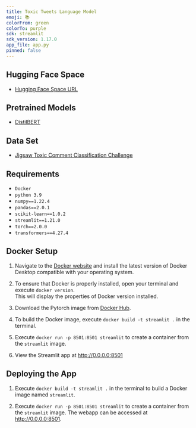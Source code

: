 ```yaml
---
title: Toxic Tweets Language Model
emoji: 📚
colorFrom: green
colorTo: purple
sdk: streamlit
sdk_version: 1.17.0
app_file: app.py
pinned: false
---
```


## Hugging Face Space
- [Hugging Face Space URL](https://huggingface.co/spaces/TomYZhang/toxic-tweets)

## Pretrained Models
- [DistilBERT](https://huggingface.co/docs/transformers/model_doc/distilbert#overview)

## Data Set
- [Jigsaw Toxic Comment Classification Challenge](https://www.kaggle.com/c/jigsaw-toxic-comment-classification-challenge)

## Requirements

- `Docker`
- `python 3.9`
- `numpy==1.22.4`
- `pandas==2.0.1`
- `scikit-learn==1.0.2`
- `streamlit==1.21.0`
- `torch==2.0.0`
- `transformers==4.27.4`

## Docker Setup
1. Navigate to the [Docker website](https://www.docker.com/products/docker-desktop/) and install the latest version of Docker Desktop compatible with your operating system.

2. To ensure that Docker is properly installed, open your terminal and execute `docker version`.<br> This will display the properties of Docker version installed.

3. Download the Pytorch image from [Docker Hub](https://hub.docker.com/r/pytorch/pytorch).

4. To build the Docker image, execute `docker build -t streamlit .` in the terminal.

5. Execute `docker run -p 8501:8501 streamlit` to create a container from the `streamlit` image.

6. View the Streamlit app at http://0.0.0.0:8501

## Deploying the App
1. Execute `docker build -t streamlit .` in the terminal to build a Docker image named `streamlit`.

2. Execute `docker run -p 8501:8501 streamlit` to create a container from the `streamlit` image. The webapp can be accessed at http://0.0.0.0:8501.
